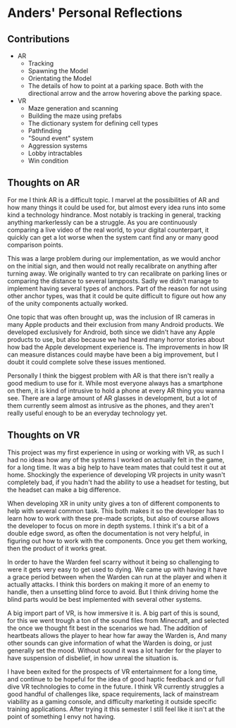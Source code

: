 # Anders' Personal Reflections

## Contributions

- AR
  - Tracking
  - Spawning the Model
  - Orientating the Model
  - The details of how to point at a parking space. Both with the directional arrow and the arrow hovering above the parking space.
- VR
  - Maze generation and scanning
  - Building the maze using prefabs
  - The dictionary system for defining cell types
  - Pathfinding
  - "Sound event" system
  - Aggression systems
  - Lobby intractables
  - Win condition

## Thoughts on AR

For me I think AR is a difficult topic. I marvel at the possibilities of AR and how many things it could be used for, but almost every idea runs into some kind a technology hindrance. Most notably is tracking in general, tracking anything markerlessly can be a struggle. As you are continuously comparing a live video of the real world, to your digital counterpart, it quickly can get a lot worse when the system cant find any or many good comparison points. 

This was a large problem during our implementation, as we would anchor on the initial sign, and then would not really recalibrate on anything after turning away. We originally wanted to try can recalibrate on parking lines or comparing the distance to several lampposts. Sadly we didn't manage to implement having several types of anchors. Part of the reason for not using other anchor types, was that it could be quite difficult to figure out how any of the unity components actually worked.

One topic that was often brought up, was the inclusion of IR cameras in many Apple products and their exclusion from many Android products. We developed exclusively for Android, both since we didn't have any Apple products to use, but also because we had heard many horror stories about how bad the Apple development experience is. The improvements in how IR can measure distances could maybe have been a big improvement, but I doubt it could complete solve these issues mentioned.

Personally I think the biggest problem with AR is that there isn't really a good medium to use for it. While most everyone always has a smartphone on them, it is kind of intrusive to hold a phone at every AR thing you wanna see. There are a large amount of AR glasses in development, but a lot of them currently seem almost as intrusive as the phones, and they aren't really useful enough to be an everyday technology yet.

## Thoughts on VR

This project was my first experience in using or working with VR, as such I had no ideas how any of the systems I worked on actually felt in the game, for a long time. It was a big help to have team mates that could test it out at home. Shockingly the experience of developing VR projects in unity wasn't completely bad, if you hadn't had the ability to use a headset for testing, but the headset can make a big difference.

When developing XR in unity unity gives a ton of different components to help with several common task. This both makes it so the developer has to learn how to work with these pre-made scripts, but also of course allows the developer to focus on more in depth systems. I think it's a bit of a double edge sword, as often the documentation is not very helpful, in figuring out how to work with the components. Once you get them working, then the product of it works great.

In order to have the Warden feel scarry without it being so challenging to were it gets very easy to get used to dying. We came up with having it have a grace period between when the Warden can run at the player and when it actually attacks. I think this borders on making it more of an enemy to handle, then a unsetting blind force to avoid. But I think driving home the blind parts would be best implemented with several other systems.

A big import part of VR, is how immersive it is. A big part of this is sound, for this we went trough a ton of the sound files from Minecraft, and selected the once we thought fit best in the scenarios we had. The addition of heartbeats allows the player to hear how far away the Warden is, And many other sounds can give information of what the Warden is doing, or just generally set the mood. Without sound it was a lot harder for the player to have suspension of disbelief, in how unreal the situation is.

I have been exited for the prospects of VR entertainment for a long time, and continue to be hopeful for the idea of good haptic feedback and or full dive VR technologies to come in the future. I think VR currently struggles a good handful of challenges like, space requirements, lack of mainstream viability as a gaming console, and difficulty marketing it outside specific training applications. After trying it this semester I still feel like it isn't at the point of something I envy not having.
